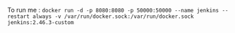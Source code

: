 To run me :
`docker run -d -p 8080:8080 -p 50000:50000 --name jenkins --restart always -v /var/run/docker.sock:/var/run/docker.sock jenkins:2.46.3-custom`
